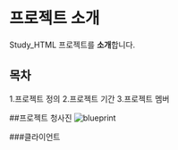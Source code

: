 # 프로젝트 소개
Study_HTML 프로젝트를 **소개**합니다.

## 목차
1.프로젝트 정의
2.프로젝트 기간
3.프로젝트 멤버

##프로젝트 청사진
![blueprint](https://picsum.photos/300/200)

###클라이언트